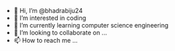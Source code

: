 - 👋 Hi, I’m @bhadrabiju24
- 👀 I’m interested in coding
- 🌱 I’m currently learning computer science engineering 
- 💞️ I’m looking to collaborate on ...
- 📫 How to reach me ...

<!---
bhadrabiju24/bhadrabiju24 is a ✨ special ✨ repository because its `README.md` (this file) appears on your GitHub profile.
You can click the Preview link to take a look at your changes.
--->
